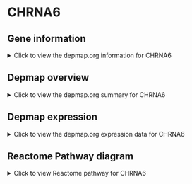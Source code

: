 <h1>CHRNA6</h1>

<h2>Gene information</h2>
<details>
  <summary>Click to view the depmap.org information for CHRNA6</summary>
  <iframe src="https://depmap.org/portal/gene/CHRNA6?tab=about" style="border:none;width:100%;height:800px"></iframe>
</details>

<h2>Depmap overview</h2>
<details>
  <summary>Click to view the depmap.org summary for CHRNA6</summary>
  <iframe src="https://depmap.org/portal/gene/CHRNA6?tab=overview" style="border:none;width:100%;height:800px"></iframe>
</details>

<h2>Depmap expression</h2>
<details>
  <summary>Click to view the depmap.org expression data for CHRNA6</summary>
  <iframe src="https://depmap.org/portal/gene/CHRNA6?tab=characterization" style="border:none;width:100%;height:800px"></iframe>
</details>



<h2>Reactome Pathway diagram</h2>
<details>
  <summary>Click to view Reactome pathway for CHRNA6</summary>
  <p>Highly calcium permeable nicotinic acetylcholine receptors</p>
  <iframe src="https://reactome.org/PathwayBrowser/#/R-HSA-629597" style="border:none;width:100%;height:800px"></iframe>
</details>



